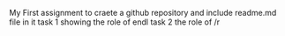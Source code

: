 My First assignment to craete a github repository and include readme.md file in it
task 1 showing the role of endl
task 2 the role of /r